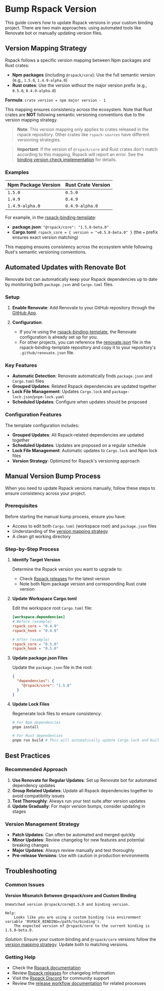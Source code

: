 # Bump Rspack Version

This guide covers how to update Rspack versions in your custom binding project. There are two main approaches: using automated tools like Renovate bot or manually updating version files.

## Version Mapping Strategy

Rspack follows a specific version mapping between Npm packages and Rust crates:

- **Npm packages** (including `@rspack/core`): Use the full semantic version (e.g., `1.5.0`, `1.4.9-alpha.0`)
- **Rust crates**: Use the version without the major version prefix (e.g., `0.5.0`, `0.4.9-alpha.0`)

**Formula**: `crate version = npm major version - 1`

This mapping ensures consistency across the ecosystem. Note that Rust crates are **NOT** following semantic versioning conventions due to the version mapping strategy.

> **Note**: This version mapping only applies to crates released in the rspack repository. Other crates like `rspack-sources` have different versioning strategies.

> **Important**: If the version of `@rspack/core` and Rust crates don't match according to this mapping, Rspack will report an error. See the [binding version check implementation](https://github.com/web-infra-dev/rspack/blob/06bd5ba177ed7d73c6feda7e0619172b77adc797/packages/rspack/src/util/bindingVersionCheck.ts#L9) for details.

### Examples

| Npm Package Version | Rust Crate Version |
|---------------------|-------------------|
| `1.5.0` | `0.5.0` |
| `1.4.9` | `0.4.9` |
| `1.4.9-alpha.0` | `0.4.9-alpha.0` |

For example, in the [rspack-binding-template](https://github.com/rspack-contrib/rspack-binding-template):

- **package.json**: `"@rspack/core": "1.5.0-beta.0"`
- **Cargo.toml**: `rspack_core = { version = "=0.5.0-beta.0" }` (the `=` prefix ensures exact version matching)

This mapping ensures consistency across the ecosystem while following Rust's semantic versioning conventions.

## Automated Updates with Renovate Bot

Renovate bot can automatically keep your Rspack dependencies up to date by monitoring both `package.json` and `Cargo.toml` files.

### Setup

1. **Enable Renovate**: Add Renovate to your GitHub repository through the [GitHub App](https://github.com/apps/renovate).

2. **Configuration**: 
   - If you're using the [rspack-binding-template](https://github.com/rspack-contrib/rspack-binding-template), the Renovate configuration is already set up for you.
   - For other projects, you can reference the [renovate.json](https://github.com/rspack-contrib/rspack-binding-template/blob/main/.github/renovate.json) file in the rspack-binding-template repository and copy it to your repository's `.github/renovate.json` file.

### Key Features

- **Automatic Detection**: Renovate automatically finds `package.json` and `Cargo.toml` files
- **Grouped Updates**: Related Rspack dependencies are updated together
- **Lock File Management**: Updates `Cargo.lock` and `package-lock.json`/`pnpm-lock.yaml`
- **Scheduled Updates**: Configure when updates should be proposed

### Configuration Features

The template configuration includes:

- **Grouped Updates**: All Rspack-related dependencies are updated together
- **Scheduled Updates**: Updates are proposed on a regular schedule
- **Lock File Management**: Automatic updates to `Cargo.lock` and Npm lock files
- **Version Strategy**: Optimized for Rspack's versioning approach

## Manual Version Bump Process

When you need to update Rspack versions manually, follow these steps to ensure consistency across your project.

### Prerequisites

Before starting the manual bump process, ensure you have:

- Access to edit both `Cargo.toml` (workspace root) and `package.json` files
- Understanding of the [version mapping strategy](#version-mapping-strategy)
- A clean git working directory

### Step-by-Step Process

1. **Identify Target Version**
   
   Determine the Rspack version you want to upgrade to:
   - Check [Rspack releases](https://github.com/web-infra-dev/rspack/releases) for the latest version
   - Note both Npm package version and corresponding Rust crate version

2. **Update Workspace Cargo.toml**

   Edit the workspace root `Cargo.toml` file:

   ```toml
   [workspace.dependencies]
   # Before (example)
   rspack_core = "0.4.9"
   rspack_hook = "0.4.9"
   
   # After (example)
   rspack_core = "0.5.0"
   rspack_hook = "0.5.0"
   ```

3. **Update package.json Files**

   Update the `package.json` file in the root:

   ```json
   {
     "dependencies": {
       "@rspack/core": "1.5.0"
     }
   }
   ```

4. **Update Lock Files**

   Regenerate lock files to ensure consistency:

   ```bash
   # For Npm dependencies
   pnpm install

   # For Rust dependencies
   pnpm run build # This will automatically update Cargo.lock and build the rust bindings
   ```


## Best Practices

### Recommended Approach

1. **Use Renovate for Regular Updates**: Set up Renovate bot for automated dependency updates
2. **Group Related Updates**: Update all Rspack dependencies together to avoid compatibility issues
3. **Test Thoroughly**: Always run your test suite after version updates
4. **Update Gradually**: For major version bumps, consider updating in stages

### Version Management Strategy

- **Patch Updates**: Can often be automated and merged quickly
- **Minor Updates**: Review changelog for new features and potential breaking changes
- **Major Updates**: Always review manually and test thoroughly
- **Pre-release Versions**: Use with caution in production environments

## Troubleshooting

### Common Issues

**Version Mismatch Between @rspack/core and Custom Binding**
```text
Unmatched version @rspack/core@1.5.0 and binding version.

Help:
    Looks like you are using a custom binding (via environment variable 'RSPACK_BINDING=/path/to/binding').
    The expected version of @rspack/core to the current binding is 1.5.0-beta.0.
```
*Solution*: Ensure your custom binding and `@rspack/core` versions follow the [version mapping strategy](#version-mapping-strategy). Update both to matching versions.

### Getting Help

- Check the [Rspack documentation](https://rspack.dev/)
- Review [Rspack releases](https://github.com/web-infra-dev/rspack/releases) for changelog information
- Visit the [Rspack Discord](https://discord.gg/79ZZ66GH9E) for community support
- Review the [release workflow documentation](../first-custom-binding/release.md) for related processes
